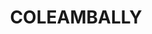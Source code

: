 ---
lastmod: '2025-04-06T06:05:20+00:00'
latitude: -34.768863
layout: suburb
longitude: 145.807866
postcode: '2707'
state: NSW
title: COLEAMBALLY
url: /nsw/coleambally/
---